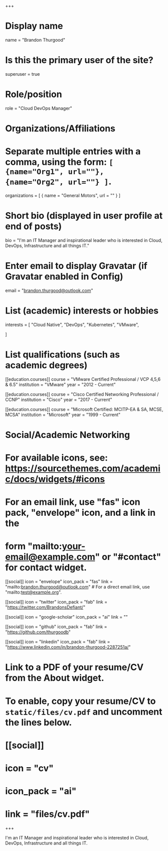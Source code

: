 +++
# Display name
name = "Brandon Thurgood"

# Is this the primary user of the site?
superuser = true

# Role/position
role = "Cloud DevOps Manager"

# Organizations/Affiliations
#   Separate multiple entries with a comma, using the form: `[ {name="Org1", url=""}, {name="Org2", url=""} ]`.
organizations = [ { name = "General Motors", url = "" } ]

# Short bio (displayed in user profile at end of posts)
bio = "I'm an IT Manager and inspirational leader who is interested in Cloud, DevOps, Infrastructure and all things IT."

# Enter email to display Gravatar (if Gravatar enabled in Config)
email = "brandon.thurgood@outlook.com"

# List (academic) interests or hobbies
interests = [
  "Cloud Native",
  "DevOps",
  "Kubernetes",
  "VMware",
  
]

# List qualifications (such as academic degrees)
[[education.courses]]
  course = "VMware Certified Professional / VCP 4,5,6 & 6.5"
  institution = "VMware"
  year = "2012 - Current"

[[education.courses]]
  course = "Cisco Certified Networking Professional / CCNP"
  institution = "Cisco"
  year = "2017 - Current"

[[education.courses]]
  course = "Microsoft Certified: MCITP-EA & SA, MCSE, MCSA"
  institution = "Microsoft"
  year = "1999 - Current"

# Social/Academic Networking
# For available icons, see: https://sourcethemes.com/academic/docs/widgets/#icons
#   For an email link, use "fas" icon pack, "envelope" icon, and a link in the
#   form "mailto:your-email@example.com" or "#contact" for contact widget.

[[social]]
  icon = "envelope"
  icon_pack = "fas"
  link = "mailto:brandon.thurgood@outlook.com"  # For a direct email link, use "mailto:test@example.org".

[[social]]
  icon = "twitter"
  icon_pack = "fab"
  link = "https://twitter.com/BrandonsDefiant/"

[[social]]
  icon = "google-scholar"
  icon_pack = "ai"
  link = ""

[[social]]
  icon = "github"
  icon_pack = "fab"
  link = "https://github.com/thurgoodb"
  
 [[social]]
  icon = "linkedin"
  icon_pack = "fab"
  link = "https://www.linkedin.com/in/brandon-thurgood-2287251a/"

# Link to a PDF of your resume/CV from the About widget.
# To enable, copy your resume/CV to `static/files/cv.pdf` and uncomment the lines below.
# [[social]]
#   icon = "cv"
#   icon_pack = "ai"
#   link = "files/cv.pdf"

+++

I'm an IT Manager and inspirational leader who is interested in Cloud, DevOps, Infrastructure and all things IT.
